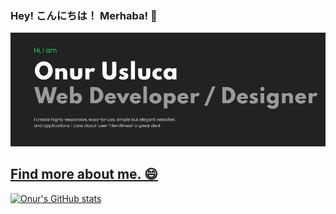 ### Hey! こんにちは！ Merhaba! 👋

[![GitHub Logo](Profile.png)
](https://onurusluca.me/)


## [Find more about me. 😄](https://onurusluca.me/)

[![Onur's GitHub stats](https://github-readme-stats.vercel.app/api?username=onurusluca)](https://github.com/anuraghazra/github-readme-stats)
